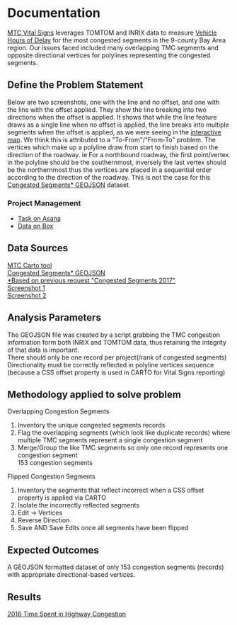 # Documentation  

[MTC Vital Signs](http://www.vitalsigns.mtc.ca.gov/) leverages TOMTOM and INRIX data to measure [Vehicle Hours of Delay](http://www.vitalsigns.mtc.ca.gov/time-spent-congestion) for the most congested segments in the 9-county Bay Area region. Our issues faced included many overlapping TMC segments and opposite directional vertices for polylines representing the congested segments. 

## Define the Problem Statement  
Below are two screenshots, one with the line and no offset, and one with the line with the offset applied. They show the line breaking into two directions when the offset is applied. It shows that while the line feature draws as a single line when no offset is applied, the line breaks into multiple segments when the offset is applied, as we were seeing in the [interactive map](https://mtc.carto.com/tables/t7_merge_17/public/map). We think this is attributed to a "To-From"/"From-To" problem. The vertices which make up a polyline draw from start to finish based on the direction of the roadway. ie For a northbound roadway, the first point/vertex in the polyline should be the southernmost, inversely the last vertex should be the northernmost thus the vertices are placed in a sequential order according to the direction of the roadway. This is not the case for this [Congested Segments* GEOJSON](https://mtcdrive.box.com/s/bwurv8cxu740szbbhs0cmj0y0y6s42np) dataset.  

### Project Management  

- [Task on Asana](https://app.asana.com/0/inbox/797943099119524/856267709523291/856267709523292)  
- [Data on Box](https://mtcdrive.box.com/s/2ehfea5lx485m3h2imdltfc9tfdg5qyn)  

## Data Sources  

[MTC Carto tool](https://mtc.carto.com/tables/t7_merge_17/public/map)    
[Congested Segments* GEOJSON](https://mtcdrive.box.com/s/bwurv8cxu740szbbhs0cmj0y0y6s42np)  
[*Based on previous request "Congested Segments 2017"](https://github.com/BayAreaMetro/Data-Analysis-Projects/tree/master/congested_segments/2017)  
[Screenshot 1](https://mtcdrive.box.com/s/hil3u7yis1kdu4aek3xpgxdu071kw0ze)  
[Screenshot 2](https://mtcdrive.box.com/s/defei7gzzej9l5rorkzj70uucxd0l16j)  

## Analysis Parameters  
The GEOJSON file was created by a script grabbing the TMC congestion information form both INRIX and TOMTOM data, thus retaining the integrity of that data is important.  
There should only be one record per project(/rank of congested segments)  
Directionality must be correctly reflected in polyline vertices sequence (because a CSS offset property is used in CARTO for Vital Signs reporting)  

## Methodology applied to solve problem  

Overlapping Congestion Segments  
1. Inventory the unique congested segments records  
2. Flag the overlapping segments (which look like duplicate records) where multiple TMC segments represent a single congestion segment  
3. Merge/Group the like TMC segments so only one record represents one congestion segment  
153 congestion segments  

Flipped Congestion Segments  
1. Inventory the segments that reflect incorrect when a CSS offset property is applied via CARTO  
2. Isolate the incorrectly reflected segments  
3. Edit -> Vertices  
4. Reverse Direction  
5. Save AND Save Edits once all segments have been flipped  

## Expected Outcomes

A GEOJSON formatted dataset of only 153 congestion segments (records) with appropriate directional-based vertices.  

## Results
[2016 Time Spent in Highway Congestion](http://www.vitalsigns.mtc.ca.gov/time-spent-congestion#chart-1)
